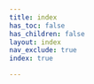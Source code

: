 ```yaml
---
title: index
has_toc: false
has_children: false
layout: index
nav_exclude: true
index: true

---
```

